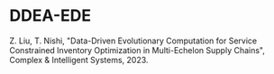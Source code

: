 # DDEA-EDE
Z. Liu, T. Nishi, "Data-Driven Evolutionary Computation for Service Constrained Inventory Optimization in Multi-Echelon Supply Chains", Complex & Intelligent Systems, 2023.
